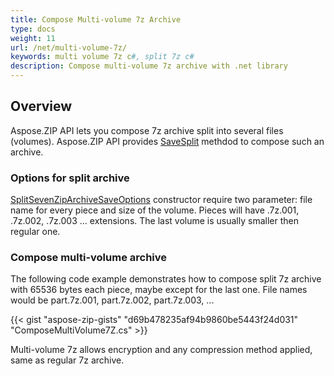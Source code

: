 ```yaml
---
title: Compose Multi-volume 7z Archive
type: docs
weight: 11
url: /net/multi-volume-7z/
keywords: multi volume 7z c#, split 7z c#
description: Compose multi-volume 7z archive with .net library
---
```



## **Overview**
Aspose.ZIP API lets you compose 7z archive split into several files (volumes). Aspose.ZIP API provides [SaveSplit](https://reference.aspose.com/zip/net/aspose.zip.sevenzip/sevenziparchive/savesplit/) methdod to compose such an archive. 


### **Options for split archive**

[SplitSevenZipArchiveSaveOptions](https://reference.aspose.com/zip/net/aspose.zip.saving/splitsevenziparchivesaveoptions/) constructor require two parameter: file name for every piece and size of the volume. Pieces will have .7z.001, .7z.002, .7z.003 ... extensions. The last volume is usually smaller then regular one.

### **Compose multi-volume archive**
The following code example demonstrates how to compose split 7z archive with 65536 bytes each piece, maybe except for the last one.
File names would be part.7z.001, part.7z.002, part.7z.003, ...

{{< gist "aspose-zip-gists" "d69b478235af94b9860be5443f24d031" "ComposeMultiVolume7Z.cs" >}}

Multi-volume 7z allows encryption and any compression method applied, same as regular 7z archive.